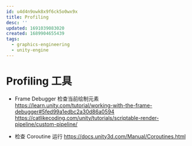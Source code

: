 ```yaml
---
id: u4d4n9owk8x9f6ck5o0wx9x
title: Profiling
desc: ''
updated: 1691039083020
created: 1689904655439
tags:
  - graphics-engineering
  - unity-engine
---
```


# Profiling 工具

- Frame Debugger 检查当前绘制元素
https://learn.unity.com/tutorial/working-with-the-frame-debugger#5fed99a1edbc2a30d86a0594
https://catlikecoding.com/unity/tutorials/scriptable-render-pipeline/custom-pipeline/

- 检查 Coroutine 运行 https://docs.unity3d.com/Manual/Coroutines.html